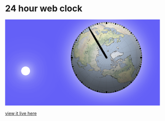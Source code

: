 # 24 hour web clock

![screendump](./screendump.png)

[view it live here](https://xn--laserskld-67a.se/tid/)

